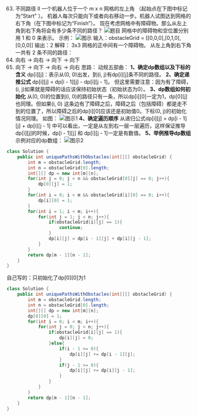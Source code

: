 

63. 不同路径 II
一个机器人位于一个 m x n 网格的左上角 （起始点在下图中标记为“Start” ）。
机器人每次只能向下或者向右移动一步。机器人试图达到网格的右下角（在下图中标记为“Finish”）。
现在考虑网格中有障碍物。那么从左上角到右下角将会有多少条不同的路径？
![题目](https://img-blog.csdnimg.cn/20210112144139893.png)
网格中的障碍物和空位置分别用 1 和 0 来表示。
示例：
![图示](https://img-blog.csdnimg.cn/20210112144215419.jpg)
输入：obstacleGrid = [[0,0,0],[0,1,0],[0,0,0]]
输出：2
解释：
3x3 网格的正中间有一个障碍物。
从左上角到右下角一共有 2 条不同的路径：
64. 向右 -> 向右 -> 向下 -> 向下
65. 向下 -> 向下 -> 向右 -> 向右
思路：
动规五部曲：
**1、确定dp数组以及下标的含义**
dp[i][j]：表示从(0, 0)出发，到(i, j)有dp[i][j]条不同的路径。
**2、确定递推公式**
dp[i][j] = dp[i - 1][j] - dp[i][j - 1]。
但这里需要注意：因为有了障碍，(i, j)如果就是障碍的话应该保持初始状态（初始状态为0）。
**3、dp数组如何初始化**
从(0, 0)的位置到(i, 0)的路径只有一条，所以dp[i][0]一定为1，dp[0][j]也同理。但如果(i, 0) 这条边有了障碍之后，障碍之后（包括障碍）都是走不到的位置了，所以障碍之后的dp[i][0]应该还是初始值0。下标(0, j)的初始化情况同理。
如图：
![图示1](https://img-blog.csdnimg.cn/20210112145045212.png?x-oss-process=image/watermark,type_ZmFuZ3poZW5naGVpdGk,shadow_10,text_aHR0cHM6Ly9ibG9nLmNzZG4ubmV0L3dlaXhpbl80NjQ5NzUwMw==,size_16,color_FFFFFF,t_70)
**4、确定遍历顺序**
从递归公式dp[i][j] =  dp[i - 1][j] + dp[i][j - 1] 中可以看出，一定是从左到右一层一层遍历，这样保证推导dp[i][j]的时候，dp[i - 1][j] 和 dp[i][j - 1]一定是有数值。
**5、举例推导dp数组**
示例对应的dp数组：
![图示2](https://img-blog.csdnimg.cn/20210112145320392.png?x-oss-process=image/watermark,type_ZmFuZ3poZW5naGVpdGk,shadow_10,text_aHR0cHM6Ly9ibG9nLmNzZG4ubmV0L3dlaXhpbl80NjQ5NzUwMw==,size_16,color_FFFFFF,t_70)
```java
class Solution {
    public int uniquePathsWithObstacles(int[][] obstacleGrid) {
        int m = obstacleGrid.length;
        int n = obstacleGrid[0].length;
        int[][] dp = new int[m][n];
        for(int j = 0; j < n && obstacleGrid[0][j] == 0; j++){
            dp[0][j] = 1;
        }
        for(int i = 0; i < m && obstacleGrid[i][0] == 0; i++){
            dp[i][0] = 1;
        }
        for(int i = 1; i < m; i++){
            for(int j = 1; j < n; j++){
                if(obstacleGrid[i][j] == 1){
                    continue;
                }
                dp[i][j] = dp[i - 1][j] + dp[i][j - 1]; 
            }
        }
        return dp[m - 1][n - 1];
    }
}
```
自己写的：只初始化了dp[0][0]为1
```java
class Solution {
    public int uniquePathsWithObstacles(int[][] obstacleGrid) {
        int m = obstacleGrid.length;
        int n = obstacleGrid[0].length;
        int[][] dp = new int[m][n];
        dp[0][0] = 1;
        for(int i = 0; i < m; i++){
            for(int j = 0; j < n; j++){
                if(obstacleGrid[i][j] == 1){
                    dp[i][j] = 0;
                }else{
                    if(i - 1 >= 0){
                        dp[i][j] += dp[i - 1][j];
                    }
                    if(j - 1 >= 0){
                        dp[i][j] += dp[i][j - 1];
                    }
                }
            }
        }
        return dp[m - 1][n - 1];
    }
}
```